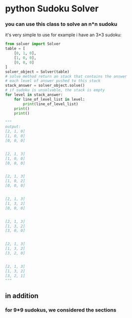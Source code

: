 # python Sudoku Solver
### you can use this class to solve an n*n sudoku

it's very simple to use
for example i have an 3*3 sudoku:
```python
from solver import Solver
table = [
    [0, 1, 0],
    [1, 0, 0],
    [0, 0, 0]
]
solver_object = Solver(table)
# solve method return an stack that contains the answer
# each level of answer pushed to this stack
stack_answer = solver_object.solve()
# if sudoku is unsolvable, the stack is empty
for level in stack_answer:
    for line_of_level_list in level:
        print(line_of_level_list)
    print()
    print()

"""
output:
[2, 1, 0]
[1, 0, 0]
[0, 0, 0]


[2, 1, 3]
[1, 0, 0]
[0, 0, 0]


[2, 1, 3]
[1, 0, 2]
[0, 0, 0]


[2, 1, 3]
[1, 3, 2]
[0, 0, 0]


[2, 1, 3]
[1, 3, 2]
[3, 0, 0]


[2, 1, 3]
[1, 3, 2]
[3, 2, 0]


[2, 1, 3]
[1, 3, 2]
[3, 2, 1]
"""

```
## in addition
### for 9*9 sudokus, we considered the sections

